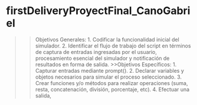 # firstDeliveryProyectFinal_CanoGabriel
>>Objetivos Generales: 1. Codificar la funcionalidad inicial del simulador. 2. Identificar el flujo de trabajo del script en términos de captura de entradas ingresadas por el usuario, procesamiento esencial del simulador y notificación de resultados en forma de salida. >>Objetivos Específicos: 1. Capturar entradas mediante prompt(). 2. Declarar variables y objetos necesarios para simular el proceso seleccionado. 3. Crear funciones y/o métodos para realizar operaciones (suma, resta, concatenación, división, porcentaje, etc). 4. Efectuar una salida,

